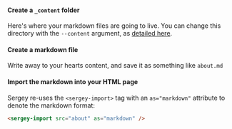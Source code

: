 #### Create a `_content` folder

Here's where your markdown files are going to live. You can change this directory with the `--content` argument, as [detailed here](/options/).

#### Create a markdown file

Write away to your hearts content, and save it as something like `about.md`

#### Import the markdown into your HTML page

Sergey re-uses the `<sergey-import>` tag with an `as="markdown"` attribute to denote the markdown format:

```html
<sergey-import src="about" as="markdown" />
```
